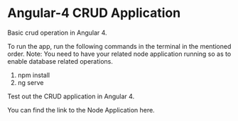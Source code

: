 # Angular-4 CRUD Application

Basic crud operation in Angular 4.

To run the app, run the following commands in the terminal in the mentioned order. Note: You need to have your related node application running so as to enable database related operations.
1. npm install
2. ng serve

Test out the CRUD application in Angular 4.

You can find the link to the Node Application here.
